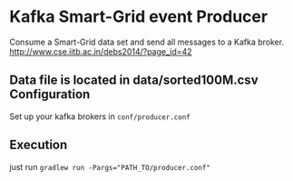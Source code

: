 Kafka Smart-Grid event Producer
======================

Consume a Smart-Grid data set and send all messages to a Kafka broker.
http://www.cse.iitb.ac.in/debs2014/?page_id=42

Data file is located in data/sorted100M.csv
Configuration
-------------

Set up your kafka brokers in ``conf/producer.conf``


Execution
-------------
just run ``gradlew run -Pargs="PATH_TO/producer.conf"``
 
